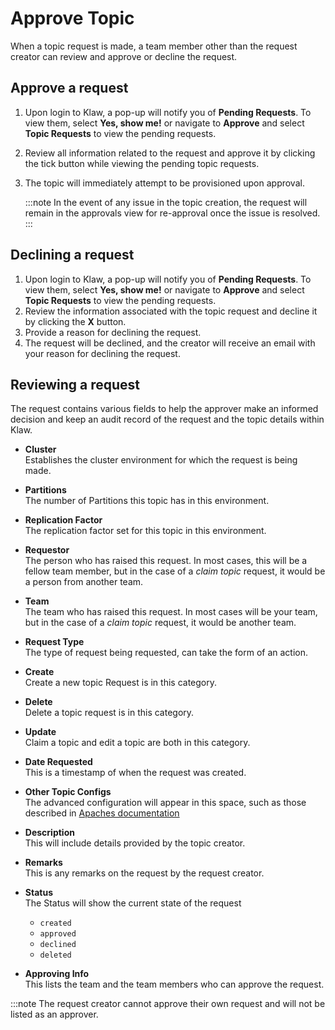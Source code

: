 # Approve Topic

When a topic request is made, a team member other than the request creator can review and approve or decline the
request.

## Approve a request

1. Upon login to Klaw, a pop-up will notify you of **Pending
   Requests**. To view them, select **Yes, show me!** or navigate to
   **Approve** and select **Topic Requests** to view the pending
   requests.
2. Review all information related to the request and approve it by
   clicking the tick button while viewing the pending topic requests.
3. The topic will immediately attempt to be provisioned upon approval.

   :::note
   In the event of any issue in the topic creation, the request will remain
   in the approvals view for re-approval once the issue is resolved.
   :::

## Declining a request

1. Upon login to Klaw, a pop-up will notify you of **Pending
   Requests**. To view them, select **Yes, show me!** or navigate to
   **Approve** and select **Topic Requests** to view the pending
   requests.
2. Review the information associated with the topic request and decline
   it by clicking the **X** button.
3. Provide a reason for declining the request.
4. The request will be declined, and the creator will receive an email
   with your reason for declining the request.

## Reviewing a request

The request contains various fields to help the approver make an
informed decision and keep an audit record of the request and the topic
details within Klaw.

- **Cluster**  
  Establishes the cluster environment for which the request is
  being made.

- **Partitions**  
  The number of Partitions this topic has in this environment.

- **Replication Factor**  
  The replication factor set for this topic in this environment.

- **Requestor**  
  The person who has raised this request. In most cases, this will
  be a fellow team member, but in the case of a _claim topic_
  request, it would be a person from another team.

- **Team**  
  The team who has raised this request. In most cases will be your
  team, but in the case of a _claim topic_ request, it would be
  another team.

- **Request Type**  
  The type of request being requested, can take the form of
  an action.

- **Create**  
  Create a new topic Request is in this category.

- **Delete**  
  Delete a topic request is in this category.

- **Update**  
  Claim a topic and edit a topic are both in this category.

- **Date Requested**  
  This is a timestamp of when the request was created.

- **Other Topic Configs**  
  The advanced configuration will appear in this space, such as
  those described in [Apaches
  documentation](https://kafka.apache.org/documentation/#topicconfigs)

- **Description**  
  This will include details provided by the topic creator.

- **Remarks**  
  This is any remarks on the request by the request creator.

- **Status**  
  The Status will show the current state of the request

  - `created`
  - `approved`
  - `declined`
  - `deleted`

- **Approving Info**  
  This lists the team and the team members who can approve the
  request.

:::note
The request creator cannot approve their own request and will not be
listed as an approver.
